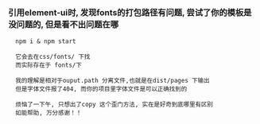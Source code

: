 ### 引用element-ui时, 发现fonts的打包路径有问题, 尝试了你的模板是没问题的, 但是看不出问题在哪

```
  npm i & npm start

  它会去在css/fonts/ 下找
  而实际存在于 fonts/下

  我的理解是相对于ouput.path 分离文件,也就是在dist/pages 下输出
  但是字体文件报了404, 而你的项目里字体文件是可以正确找到的

  烦恼了一下午, 只想出了copy 这个歪门方法, 实在是好奇到底哪里有区别
  如能帮助, 万分感谢！！
```